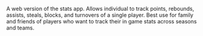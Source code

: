 A web version of the stats app. Allows individual to track points, rebounds, assists, steals, blocks, and turnovers of a single player. Best use for family and friends of players who want to track their in game stats across seasons and teams.

